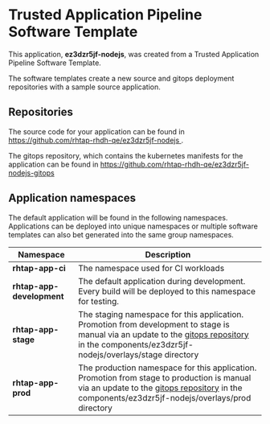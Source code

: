 # Trusted Application Pipeline Software Template

This application, **ez3dzr5jf-nodejs**, was created from a Trusted Application Pipeline Software Template.

The software templates create a new source and gitops deployment repositories with a sample source application. 

## Repositories

The source code for your application can be found in [https://github.com/rhtap-rhdh-qe/ez3dzr5jf-nodejs ](https://github.com/rhtap-rhdh-qe/ez3dzr5jf-nodejs ).
 
The gitops repository, which contains the kubernetes manifests for the application can be found in 
[https://github.com/rhtap-rhdh-qe/ez3dzr5jf-nodejs-gitops ](https://github.com/rhtap-rhdh-qe/ez3dzr5jf-nodejs-gitops ) 

## Application namespaces 

The default application will be found in the following namespaces. Applications can be deployed into unique namespaces or multiple software templates can also bet generated into the same group namespaces.  

|  Namespace   |  Description   |  
| -------- | -------- |
| **rhtap-app-ci** | The namespace used for CI workloads |
| **rhtap-app-development** | The default application during development. Every build will be deployed to this namespace for testing. |
| **rhtap-app-stage** | The staging namespace for this application. Promotion from development to stage is manual via an update to the [gitops repository](https://github.com/rhtap-rhdh-qe/ez3dzr5jf-nodejs-gitops ) in the components/ez3dzr5jf-nodejs/overlays/stage directory |
| **rhtap-app-prod** | The production namespace for this application. Promotion from stage to production is manual via an update to the [gitops repository](https://github.com/rhtap-rhdh-qe/ez3dzr5jf-nodejs-gitops ) in the components/ez3dzr5jf-nodejs/overlays/prod directory |